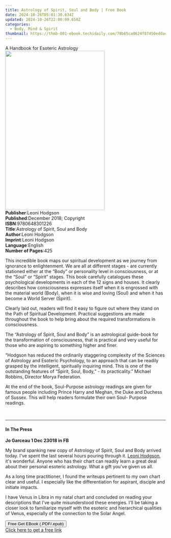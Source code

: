 ```yaml
---
title: Astrology of Spirit, Soul and Body | Free Book
date: 2024-10-26T05:01:30.634Z
updated: 2024-10-26T22:00:09.650Z
categories:
  - Body, Mind & Spirit
thumbnail: https://thmb-001-ebook.techidaily.com/78b65ca8624f87450eddac5896f35f386e3705b29da40774106a501813c4475f.jpg
---
```

<main id="book-container">
  <div class="flex flex-col">
    <div class="book-brief flex-1 py-6 px-4 sm:p-6 md:py-10 md:px-8">
      <!-- brief-->
      <div class="book-brief-main">A Handbook for Esoteric Astrology</div>
    </div>
    <div
      class="book-meta-info flex-1 grid gap-4 col-start-1 col-end-3 row-start-1 sm:mb-6 sm:grid-cols-4 lg:gap-6 lg:col-start-2 lg:row-end-6 lg:row-span-6 lg:mb-0"
    >
      <div
        class="book-meta-info-left place-content-center mt-4 p-4 text-sm leading-6 col-start-2 col-span-2 dark:text-slate-400"
      >
        <img
          class="w-full h-500 object-cover rounded-lg sm:h-255 sm:col-span-2 lg:col-span-full"
          src="https://img-001-ebook.techidaily.com/ef248aa3e2ad0b460132fcc01e3499c84c30e536031f1f2c154a700328c7952f.jpg"
          alt=""
          width="312"
          height="500"
        />
      </div>
      <div
        class="book-meta-info-right mt-2 col-start-1 row-start-2 col-span-3 self-center"
      >
        <!-- meta data  -->
        <div class="flex flex-col px-4 md:px-8">
          <div class="flex-1">
            <strong>Publisher</strong>:<span class="px-2">Leoni Hodgson</span>
          </div>
          <div class="flex-1">
            <strong>Published</strong>:<span class="px-2"
              >December 2018; Copyright</span
            >
          </div>
          <div class="flex-1">
            <strong>ISBN</strong>:<span class="px-2">9780648301226</span>
          </div>
          <div class="flex-1">
            <strong>Title</strong>:<span class="px-2"
              >Astrology of Spirit, Soul and Body</span
            >
          </div>
          <div class="flex-1">
            <strong>Author</strong>:<span class="px-2">Leoni Hodgson</span>
          </div>
          <div class="flex-1">
            <strong>Imprint</strong>:<span class="px-2">Leoni Hodgson</span>
          </div>
          <div class="flex-1">
            <strong>Language</strong>:<span class="px-2">English</span>
          </div>
          <div class="flex-1">
            <strong>Number of Pages</strong>:<span class="px-2">425</span>
          </div>
        </div>
      </div>
    </div>
    <div class="book-description flex-1 py-6 px-4 sm:p-6 md:py-10 md:px-8">
      <div class="book-description-main">
        <div accordion-content="" id="description">
          <p>
            This incredible book maps our spiritual development as we journey
            from ignorance to enlightenment. We are all at different stages -
            are currently stationed either at the “Body” or personality level in
            consciousness, or at the “Soul” or “Spirit” stages. This book
            carefully catalogues these psychological developments in each of the
            12 signs and houses. It clearly describes how consciousness
            expresses itself when it is engrossed with the material world
            (Body), when it is wise and loving (Soul) and when it has become a
            World Server (Spirit).
          </p>
          <p>
            Clearly laid out, readers will find it easy to figure out where they
            stand on the Path of Spiritual Development. Practical suggestions
            are made throughout the book to help bring about the required
            transformations in consciousness.
          </p>
          <p>
            The “Astrology of Spirit, Soul and Body” is an astrological
            guide-book for the transformation of consciousness, that is
            practical and very useful for those who are aspiring to something
            higher and finer.
          </p>
          <p>
            "Hodgson has reduced the ordinarily staggering complexity of the
            Sciences of Astrology and Esoteric Psychology, to an approach that
            can be readily grasped by the intelligent, spiritually inquiring
            mind. This is one of the outstanding features of “Spirit, Soul,
            Body,” - its practicality.” Michael Robbins, Director Morya
            Federation.
          </p>
          <p>
            At the end of the book, Soul-Purpose astrology readings are given
            for famous people including Prince Harry and Meghan, the Duke and
            Duchess of Sussex. This will help readers formulate their own Soul-
            Purpose readings.
          </p>
          <p>&nbsp;</p>
        </div>
        <div class="accordion-fader"></div>
      </div>
    </div>
    <div class="book-excerpts flex-1 py-6 px-4 sm:p-6 md:py-10 md:px-8">
      <!-- excerpts-->
      <div class="book-excerpts-main">
        <hr />
        <h4 class="placeholder placeholder-heading">
          <span>In The Press</span>
        </h4>
        <p></p>
        <p><strong>Jo Garceau 1 Dec 23018 in FB</strong></p>
        <p>
          My brand spanking new copy of Astrology of Spirit, Soul and Body
          arrived today. I've spent the last several hours pouring through it.
          <u>Leoni Hodgson</u>, it's wonderful. Anyone who has their chart can
          readily learn a great deal about their personal esoteric astrology.
          What a gift you've given us all.
        </p>
        <p>
          As a long time practitioner, I found the writeups pertinent to my own
          chart clear and useful. I especially like the differentiation for
          aspirant, disciple and initiate impacts.
        </p>
        <p>
          I have Venus in Libra in my natal chart and concluded on reading your
          descriptions that I've quite misunderstood these energies. I'll be
          taking a closer look to familiarize myself with the esoteric and
          hierarchical qualities of Venus, especially of the connection to the
          Solar Angel.
        </p>
        <p></p>
      </div>
    </div>
    <div
      class="book-about-author flex-1 py-6 px-4 sm:p-6 md:py-10 md:px-8"
    ></div>
    <div class="book-free-get flex-1 py-6 px-4 sm:p-6 md:py-10 md:px-8">
      <button
        id="btn-free-get"
        class="bg-blue-500 hover:bg-blue-700 text-white font-bold py-2 px-4 rounded"
      >
        Free Get EBook (.PDF/.epub)
      </button>
      <div id="countdown-display" class="px-2 text-lg mt-2"></div>
      <a
        id="free-link"
        class="hidden bg-blue-500 hover:bg-blue-700 text-white font-bold py-2 px-4 rounded"
        href="https://www.ebooks.com/en-us/book/209867486/astrology-of-spirit-soul-and-body/leoni-hodgson/"
        target="_blank"
        >Click here to get a free link</a
      >
    </div>
    <script>
      let countdownTime = 0;
      let countdownInterval = null;
      document
        .getElementById('btn-free-get')
        .addEventListener('click', startCountdown);
      function startCountdown() {
        countdownTime = new Date().getTime() + 60000 * 3;
        countdownInterval = setInterval(updateCountdown, 1000);
        document.getElementById('btn-free-get').disabled = true;
        document
          .getElementById('btn-free-get')
          .classList.add('bg-gray-500', 'cursor-not-allowed');
      }
      function updateCountdown() {
        let currentTime = new Date().getTime();
        let timeLeft = countdownTime - currentTime;
        let secondsLeft = Math.floor(timeLeft / 1000);
        document.getElementById('countdown-display').innerHTML =
          `Remaining time: ${secondsLeft} seconds.`;
        if (secondsLeft <= 0) {
          clearInterval(countdownInterval);
          document.getElementById('btn-free-get').classList.add('hidden');
          document.getElementById('free-link').classList.remove('hidden');
          document.getElementById('countdown-display').innerHTML = '';
        }
      }
    </script>
  </div>
</main>

<ins class="adsbygoogle"
      style="display:block"
      data-ad-client="ca-pub-7571918770474297"
      data-ad-slot="8358498916"
      data-ad-format="auto"
      data-full-width-responsive="true"></ins>
    